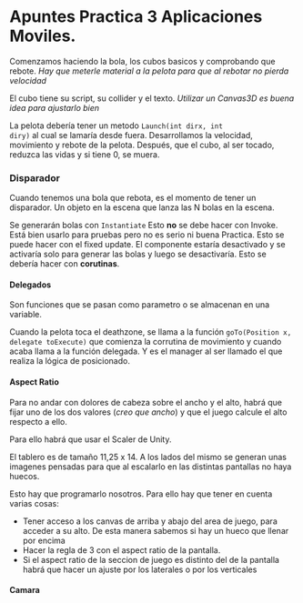 # Apuntes Practica 3 Aplicaciones Moviles.
Comenzamos haciendo la bola, los cubos basicos y comprobando que rebote.
*Hay que meterle material a la pelota para que al rebotar no pierda velocidad*

El cubo tiene su script, su collider y el texto. *Utilizar un Canvas3D es buena
idea para ajustarlo bien*

La pelota debería tener un metodo <code>Launch(int dirx, int diry)</code> al cual se lamaría
desde fuera.
Desarrollamos la velocidad, movimiento y rebote de la pelota. Después, que el cubo,
al ser tocado, reduzca las vidas y si tiene 0, se muera.

### Disparador
Cuando tenemos una bola que rebota, es el momento de tener un disparador. Un objeto
en la escena que lanza las N bolas en la escena.

Se generarán bolas con <code>Instantiate</code>
Esto **no** se debe hacer con Invoke. Está bien usarlo para pruebas pero no es serio ni buena Practica.
Esto se puede hacer con el fixed update. El componente estaría desactivado y se activaría solo para generar
las bolas y luego se desactivaría.
Esto se debería hacer con **corutinas**.


#### Delegados
Son funciones que se pasan como parametro o se almacenan en una variable.

Cuando la pelota toca el deathzone, se llama a la función ``goTo(Position x, delegate toExecute)`` que comienza la corrutina de movimiento y cuando acaba llama a la función delegada.
Y es el manager al ser llamado el que realiza la lógica de posicionado.

#### Aspect Ratio
Para no andar con dolores de cabeza sobre el ancho y el alto, habrá que fijar uno de los dos valores (*creo que ancho*) y que el juego calcule el alto respecto a ello.

Para ello habrá que usar el Scaler de Unity.

El tablero es de tamaño 11,25 x 14.
A los lados del mismo se generan unas imagenes pensadas para que al escalarlo en las distintas pantallas no haya huecos.

Esto hay que programarlo nosotros.
Para ello hay que tener en cuenta varias cosas:
- Tener acceso a los canvas de arriba y abajo del area de juego, para acceder a su alto. De esta manera sabemos si hay un hueco que llenar por encima
- Hacer la regla de 3 con el aspect ratio de la pantalla.
- Si el aspect ratio de la seccion de juego es distinto del de la pantalla habrá que hacer un ajuste por los laterales o por los verticales


#### Camara

